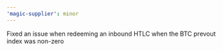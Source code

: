 ```yaml
---
'magic-supplier': minor
---
```


Fixed an issue when redeeming an inbound HTLC when the BTC prevout index was non-zero
